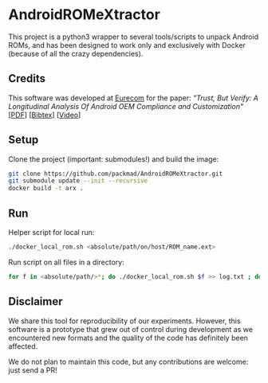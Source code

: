 # AndroidROMeXtractor

This project is a python3 wrapper to several tools/scripts to unpack Android ROMs, and has been designed to work only and exclusively with Docker (because of all the crazy dependencies).




## Credits
This software was developed at [Eurecom](https://www.eurecom.fr/) for the paper: *"Trust, But Verify: A Longitudinal Analysis Of Android OEM Compliance and Customization"* [[PDF](http://s3.eurecom.fr/docs/oakland21_pox.pdf)] [[Bibtex](http://s3.eurecom.fr/bibs/oakland21_pox.bib)] [[Video](https://www.youtube.com/watch?v=Giy7JZRbADc)]


## Setup

Clone the project (important: submodules!) and build the image:
```bash
git clone https://github.com/packmad/AndroidROMeXtractor.git
git submodule update --init --recursive
docker build -t arx .
```

## Run

Helper script for local run:
```bash
./docker_local_rom.sh <absolute/path/on/host/ROM_name.ext>
```

Run script on all files in a directory:
```bash
for f in <absolute/path/>*; do ./docker_local_rom.sh $f >> log.txt ; done
```


## Disclaimer

We share this tool for reproducibility of our experiments.
However, this software is a prototype that grew out of control during development as we encountered new formats and the quality of the code has definitely been affected.

We do not plan to maintain this code, but any contributions are welcome: just send a PR!
